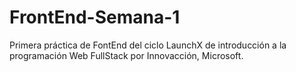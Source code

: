 # FrontEnd-Semana-1
Primera práctica de FontEnd del ciclo LaunchX de introducción a la programación Web FullStack por Innovacción, Microsoft. 
